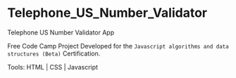 # Telephone_US_Number_Validator
Telephone US Number Validator App

Free Code Camp Project Developed for the `Javascript algorithms and data structures (Beta)` Certification.

Tools: HTML | CSS | Javascript
